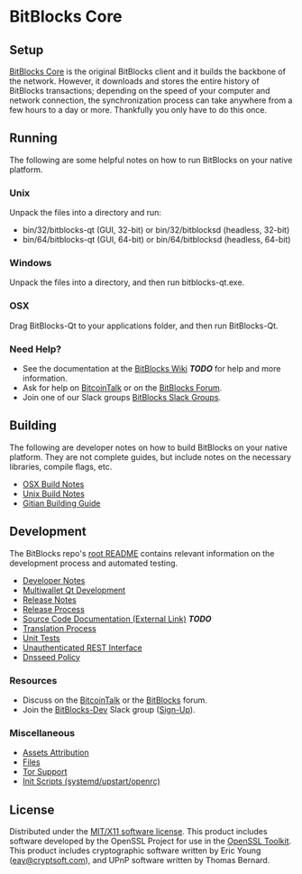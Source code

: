 BitBlocks Core
=====================

Setup
---------------------
[BitBlocks Core](http://bitblocks.org/wallet) is the original BitBlocks client and it builds the backbone of the network. However, it downloads and stores the entire history of BitBlocks transactions; depending on the speed of your computer and network connection, the synchronization process can take anywhere from a few hours to a day or more. Thankfully you only have to do this once.

Running
---------------------
The following are some helpful notes on how to run BitBlocks on your native platform.

### Unix

Unpack the files into a directory and run:

- bin/32/bitblocks-qt (GUI, 32-bit) or bin/32/bitblocksd (headless, 32-bit)
- bin/64/bitblocks-qt (GUI, 64-bit) or bin/64/bitblocksd (headless, 64-bit)

### Windows

Unpack the files into a directory, and then run bitblocks-qt.exe.

### OSX

Drag BitBlocks-Qt to your applications folder, and then run BitBlocks-Qt.

### Need Help?

* See the documentation at the [BitBlocks Wiki](https://en.bitcoin.it/wiki/Main_Page) ***TODO***
for help and more information.
* Ask for help on [BitcoinTalk](https://bitcointalk.org/index.php?topic=1262920.0) or on the [BitBlocks Forum](http://forum.bitblocks.org/).
* Join one of our Slack groups [BitBlocks Slack Groups](https://bitblocks.org/slack-logins/).

Building
---------------------
The following are developer notes on how to build BitBlocks on your native platform. They are not complete guides, but include notes on the necessary libraries, compile flags, etc.

- [OSX Build Notes](build-osx.md)
- [Unix Build Notes](build-unix.md)
- [Gitian Building Guide](gitian-building.md)

Development
---------------------
The BitBlocks repo's [root README](https://github.com/BitBlocks-Project/BitBlocks/blob/master/README.md) contains relevant information on the development process and automated testing.

- [Developer Notes](developer-notes.md)
- [Multiwallet Qt Development](multiwallet-qt.md)
- [Release Notes](release-notes.md)
- [Release Process](release-process.md)
- [Source Code Documentation (External Link)](https://dev.visucore.com/bitcoin/doxygen/) ***TODO***
- [Translation Process](translation_process.md)
- [Unit Tests](unit-tests.md)
- [Unauthenticated REST Interface](REST-interface.md)
- [Dnsseed Policy](dnsseed-policy.md)

### Resources

* Discuss on the [BitcoinTalk](https://bitcointalk.org/index.php?topic=1262920.0) or the [BitBlocks](http://forum.bitblocks.org/) forum.
* Join the [BitBlocks-Dev](https://bitblocks-dev.slack.com/) Slack group ([Sign-Up](https://bitblocks-dev.herokuapp.com/)).

### Miscellaneous
- [Assets Attribution](assets-attribution.md)
- [Files](files.md)
- [Tor Support](tor.md)
- [Init Scripts (systemd/upstart/openrc)](init.md)

License
---------------------
Distributed under the [MIT/X11 software license](http://www.opensource.org/licenses/mit-license.php).
This product includes software developed by the OpenSSL Project for use in the [OpenSSL Toolkit](https://www.openssl.org/). This product includes
cryptographic software written by Eric Young ([eay@cryptsoft.com](mailto:eay@cryptsoft.com)), and UPnP software written by Thomas Bernard.
